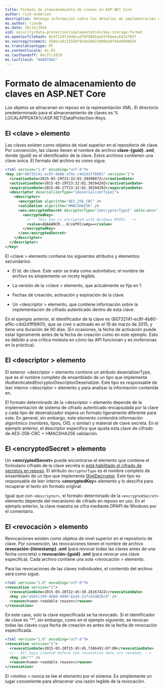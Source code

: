 ```yaml
---
title: Formato de almacenamiento de claves en ASP.NET Core
author: rick-anderson
description: Obtenga información sobre los detalles de implementación del formato de almacenamiento de claves de protección de datos de ASP.NET Core.
ms.author: riande
ms.date: 10/14/2016
uid: security/data-protection/implementation/key-storage-format
ms.openlocfilehash: 81df124f3dd0cadf8fd895ab55f66eec6415705f
ms.sourcegitcommit: 5b0eca8c21550f95de3bb21096bd4fd4d9098026
ms.translationtype: MT
ms.contentlocale: es-ES
ms.lasthandoff: 04/27/2019
ms.locfileid: "64897482"
---
```

# <a name="key-storage-format-in-aspnet-core"></a>Formato de almacenamiento de claves en ASP.NET Core

<a name="data-protection-implementation-key-storage-format"></a>

Los objetos se almacenan en reposo en la representación XML. El directorio predeterminado para el almacenamiento de claves es % LOCALAPPDATA%\ASP.NET\DataProtection-Keys\.

## <a name="the-key-element"></a>El \<clave > elemento

Las claves existen como objetos de nivel superior en el repositorio de clave. Por convención, las claves tienen el nombre de archivo **clave-{guid} .xml**, donde {guid} es el identificador de la clave. Estos archivos contienen una clave única. El formato del archivo es como sigue.

```xml
<?xml version="1.0" encoding="utf-8"?>
<key id="80732141-ec8f-4b80-af9c-c4d2d1ff8901" version="1">
  <creationDate>2015-03-19T23:32:02.3949887Z</creationDate>
  <activationDate>2015-03-19T23:32:02.3839429Z</activationDate>
  <expirationDate>2015-06-17T23:32:02.3839429Z</expirationDate>
  <descriptor deserializerType="{deserializerType}">
    <descriptor>
      <encryption algorithm="AES_256_CBC" />
      <validation algorithm="HMACSHA256" />
      <enc:encryptedSecret decryptorType="{decryptorType}" xmlns:enc="...">
        <encryptedKey>
          <!-- This key is encrypted with Windows DPAPI. -->
          <value>AQAAANCM...8/zeP8lcwAg==</value>
        </encryptedKey>
      </enc:encryptedSecret>
    </descriptor>
  </descriptor>
</key>
```

El \<clave > elemento contiene los siguientes atributos y elementos secundarios:

* El Id. de clave. Este valor se trata como autoritativo; el nombre de archivo es simplemente un nicety legible.

* La versión de la \<clave > elemento, que actualmente se fija en 1.

* Fechas de creación, activación y expiración de la clave.

* Un \<descriptor > elemento, que contiene información sobre la implementación de cifrado autenticado dentro de esta clave.

En el ejemplo anterior, el identificador de la clave es {80732141-ec8f-4b80-af9c-c4d2d1ff8901}, que se creó o activado en el 19 de marzo de 2015, y tiene una duración de 90 días. (En ocasiones, la fecha de activación puede estar ligeramente antes de la fecha de creación como en este ejemplo. Esto es debido a una crítica molesta en cómo las API funcionan y es inofensivas en la práctica).

## <a name="the-descriptor-element"></a>El \<descriptor > elemento

El exterior \<descriptor > elemento contiene un atributo deserializerType, que es el nombre completo de ensamblado de un tipo que implementa IAuthenticatedEncryptorDescriptorDeserializer. Este tipo es responsable de leer interno \<descriptor > elemento y para analizar la información contenida en.

El formato determinado de la \<descriptor > elemento depende de la implementación de sistema de cifrado autenticado encapsulada por la clave y cada tipo de deserializador espera un formato ligeramente diferente para este. En general, sin embargo, este elemento contendrá información algorítmico (nombres, tipos, OID, o similar) y material de clave secreta. En el ejemplo anterior, el descriptor especifica que ajusta esta clave de cifrado de AES-256-CBC + HMACSHA256 validación.

## <a name="the-encryptedsecret-element"></a>El \<encryptedSecret > elemento

Un **&lt;encryptedSecret&gt;** puede encontrarse el elemento que contiene el formulario cifrado de la clave secreta si [está habilitado el cifrado de secretos en reposo](xref:security/data-protection/implementation/key-encryption-at-rest). El atributo `decryptorType` es el nombre completo de ensamblado de un tipo que implementa [IXmlDecryptor](/dotnet/api/microsoft.aspnetcore.dataprotection.xmlencryption.ixmldecryptor). Este tipo es responsable de leer interno **&lt;encryptedKey&gt;** elemento y lo descifra para recuperar el texto sin formato original.

Igual que con `<descriptor>`, el formato determinado de la `<encryptedSecret>` elemento depende del mecanismo de cifrado en reposo en uso. En el ejemplo anterior, la clave maestra se cifra mediante DPAPI de Windows por el comentario.

## <a name="the-revocation-element"></a>El \<revocación > elemento

Revocaciones existen como objetos de nivel superior en el repositorio de clave. Por convención, las revocaciones tienen el nombre de archivo **revocación-{timestamp} .xml** (para revocar todas las claves antes de una fecha concreta) o **revocación-{guid} .xml** (para revocar una clave específica). Cada archivo contiene una sola \<revocación > elemento.

Para las revocaciones de las claves individuales, el contenido del archivo será como sigue.

```xml
<?xml version="1.0" encoding="utf-8"?>
<revocation version="1">
  <revocationDate>2015-03-20T22:45:30.2616742Z</revocationDate>
  <key id="eb4fc299-8808-409d-8a34-23fc83d026c9" />
  <reason>human-readable reason</reason>
</revocation>
```

En este caso, solo la clave especificada se ha revocado. Si el identificador de clave es "*", sin embargo, como en el ejemplo siguiente, se revocan todas las claves cuya fecha de creación es antes de la fecha de revocación especificada.

```xml
<?xml version="1.0" encoding="utf-8"?>
<revocation version="1">
  <revocationDate>2015-03-20T15:45:45.7366491-07:00</revocationDate>
  <!-- All keys created before the revocation date are revoked. -->
  <key id="*" />
  <reason>human-readable reason</reason>
</revocation>
```

El \<motivo > nunca se lee el elemento por el sistema. Es simplemente un lugar conveniente para almacenar una razón legible de la revocación.
